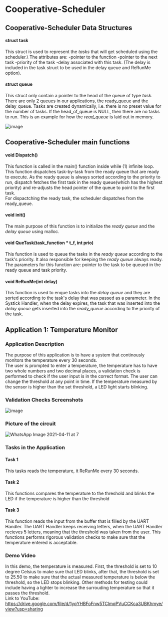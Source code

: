 # Cooperative-Scheduler

**Cooperative-Scheduler Data Structures**
-------------------------------------------
####  struct task
This struct is used to represent the *tasks* that will get scheduled using the scheduler.\ 
The attributes are: 
-pointer to the function
-pointer to the next task
-priority of the task
-delay associated with this task. (The delay is included in the task struct to be used in the delay queue and ReRunMe option).

####  struct queue
This struct only contain a pointer to the head of the queue of type *task*. There are only 2 queues in our applications, the ready_queue and the delay_queue. Tasks are created dynamically, i.e. there is no preset value for the number of tasks. If the head_of_queue is NULL, then there are no tasks to run. This is an example for how the *read_queue* is laid out in memory. 

![image](https://user-images.githubusercontent.com/61902007/114317881-98c5a500-9b0a-11eb-9e86-e75be2613e6a.png)

**Cooperative-Scheduler main functions**
-------------------------------------------
#### void Dispatch() 
This function is called in the main() function inside while (1) infinite loop. \
This function dispatches task-by-task from the ready queue that are ready to execute. As the ready queue is always sorted according to the priority to run, dispatch fetches the first task in the ready queue(which has the highest priority) and re-adjusts the head pointer of the queue to point to the first task. \
For dispactching the ready task, the scheduler dispatches from the ready_queue. 

#### void init() 
The main purpose of this function is to initialize the *ready queue* and the *delay queue* using malloc.

#### void QueTask(task_function * t_f, int prio)
This function is used to queue the tasks in the *ready queue* according to the task's priority. It also responsible for keeping the *ready queue* always ready. The parameters for this function are: pointer to the task to be queued in the ready queue and task priority.

#### void ReRunMe(int delay)
This function is used to enque tasks into the *delay queue* and they are sorted according to the task's delay that was passed as a parameter. In the Systick Handler, when the delay expires, the task that was inserted into the *delay queue* gets inserted into the *ready_queue* according to the priority of the task. 

**Application 1: Temperature Monitor**
-------------------------------------------
### Application Description
The purpose of this application is to have a system that continously monitors the temperature every 30 seconds.\
The user is prompted to enter a temperature, the temperature has to have two whole numbers and two decimal places, a validation check is performed to check if the user input is in the correct format. The user can change the threshold at any point in time. If the temperature measured by the sensor is higher than the set threshold, a LED light starts blinking. 

### Validation Checks Screenshots
![image](https://user-images.githubusercontent.com/61902007/114313989-25676780-9af9-11eb-9967-2185dd6d0a61.png)

### Picture of the circuit
![WhatsApp Image 2021-04-11 at 7](https://user-images.githubusercontent.com/61902007/114316314-5056b900-9b03-11eb-990f-51b2865d2d76.jpg)


### Tasks in the Application

#### Task 1
This tasks reads the temperature, it ReRunMe every 30 seconds.
#### Task 2
This functions compares the temperature to the threshold and blinks the LED if the temperature is higher than the threshold
#### Task 3
This function reads the input from the buffer that is filled by the UART Handler. The UART Handler keeps receiving letters, when the UART Handler recieves 5 letters, meaning that the threshold was taken from the user. This functions performs rigorous validation checks to make sure that the temperature entered is acceptable.  

### Demo Video 
In this demo, the temperature is measured. First, the threshold is set to 10 degree Celsius to make sure that LED blinks, after that, the threshold is set to 25.50 to make sure that the actual measured temperature is below the threshold, so the LED stops blinking. Other methods for testing could include having a lighter to increase the surrouding temperature so that it passes the threshold.\
Link to YouTube: https://drive.google.com/file/d/1yqYHBFoFnw5TClmqPVuCCKca3UBKhmye/view?usp=sharing
